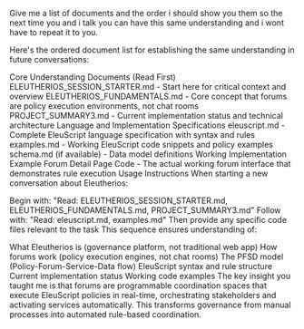 Give me a list of documents and the order i should show you them so the next time you and i talk you can have this same understanding and i wont have to repeat it to you.

Here's the ordered document list for establishing the same understanding in future conversations:

Core Understanding Documents (Read First)
ELEUTHERIOS_SESSION_STARTER.md - Start here for critical context and overview
ELEUTHERIOS_FUNDAMENTALS.md - Core concept that forums are policy execution environments, not chat rooms
PROJECT_SUMMARY3.md - Current implementation status and technical architecture
Language and Implementation Specifications
eleuscript.md - Complete EleuScript language specification with syntax and rules
examples.md - Working EleuScript code snippets and policy examples
schema.md (if available) - Data model definitions
Working Implementation Example
Forum Detail Page Code - The actual working forum interface that demonstrates rule execution
Usage Instructions
When starting a new conversation about Eleutherios:

Begin with: "Read: ELEUTHERIOS_SESSION_STARTER.md, ELEUTHERIOS_FUNDAMENTALS.md, PROJECT_SUMMARY3.md"
Follow with: "Read: eleuscript.md, examples.md"
Then provide any specific code files relevant to the task
This sequence ensures understanding of:

What Eleutherios is (governance platform, not traditional web app)
How forums work (policy execution engines, not chat rooms)
The PFSD model (Policy-Forum-Service-Data flow)
EleuScript syntax and rule structure
Current implementation status
Working code examples
The key insight you taught me is that forums are programmable coordination spaces that execute EleuScript policies in real-time, orchestrating stakeholders and activating services automatically. This transforms governance from manual processes into automated rule-based coordination.